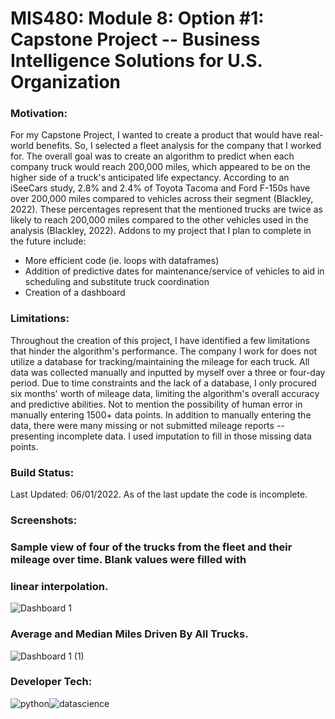# MIS480: Module 8: Option #1: Capstone Project -- Business Intelligence Solutions for U.S. Organization

### Motivation:

For my Capstone Project, I wanted to create a product that would have real-world benefits. So, I selected a fleet analysis for the company that I worked for.
The overall goal was to create an algorithm to predict when each company truck would reach 200,000 miles, which appeared to be on the higher side of a truck's
anticipated life expectancy. According to an iSeeCars study, 2.8% and 2.4% of Toyota Tacoma and Ford F-150s have over 200,000 miles 
compared to vehicles across their segment (Blackley, 2022). These percentages represent that the mentioned trucks are twice as likely to reach 200,000 miles 
compared to the other vehicles used in the analysis (Blackley, 2022). Addons to my project that I plan to complete in the future include:

* More efficient code (ie. loops with dataframes) 
* Addition of predictive dates for maintenance/service of vehicles to aid in scheduling and substitute truck coordination
* Creation of a dashboard

### Limitations:

Throughout the creation of this project, I have identified a few limitations that hinder the algorithm's performance. The company I work for does not utilize
a database for tracking/maintaining the mileage for each truck. All data was collected manually and inputted by myself over a three or four-day period. Due to time
constraints and the lack of a database, I only procured six months' worth of mileage data, limiting the algorithm's overall accuracy and predictive abilities.
Not to mention the possibility of human error in manually entering 1500+ data points. In addition to manually entering the data, there were many missing 
or not submitted mileage reports -- presenting incomplete data. I used imputation to fill in those missing data points.

### Build Status: 

Last Updated: 06/01/2022. 
As of the last update the code is incomplete. 

### Screenshots: 

### Sample view of four of the trucks from the fleet and their mileage over time. Blank values were filled with 
### linear interpolation. 
![Dashboard 1](https://user-images.githubusercontent.com/80931300/172066498-9fe41d5f-9be3-41d4-866f-9628f494731f.png)

### Average and Median Miles Driven By All Trucks. 
![Dashboard 1 (1)](https://user-images.githubusercontent.com/80931300/172066785-9e62cae8-1b9f-476d-923d-995712184b68.png)




### Developer Tech:

![python](https://user-images.githubusercontent.com/80931300/171454184-234efe87-d1f6-4b16-8593-edded51f5506.png)![datascience](https://user-images.githubusercontent.com/80931300/171454403-5a9f23bb-3384-4730-b918-ff6705b42813.png)



